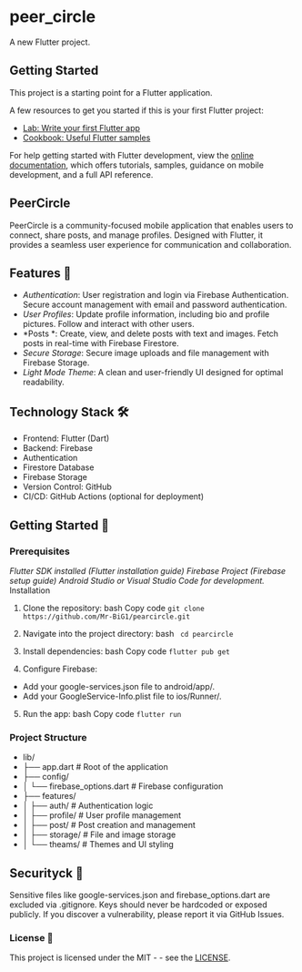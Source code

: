# peer_circle

A new Flutter project.

## Getting Started

This project is a starting point for a Flutter application.

A few resources to get you started if this is your first Flutter project:

- [Lab: Write your first Flutter app](https://docs.flutter.dev/get-started/codelab)
- [Cookbook: Useful Flutter samples](https://docs.flutter.dev/cookbook)

For help getting started with Flutter development, view the
[online documentation](https://docs.flutter.dev/), which offers tutorials,
samples, guidance on mobile development, and a full API reference.


## PeerCircle
PeerCircle is a community-focused mobile application that enables users to connect, share posts, and manage profiles. Designed with Flutter, it provides a seamless user experience for communication and collaboration.

## Features 🌟
- *Authentication*:
User registration and login via Firebase Authentication.
Secure account management with email and password authentication.
- *User Profiles*:
Update profile information, including bio and profile pictures.
Follow and interact with other users.
- *Posts *:
Create, view, and delete posts with text and images.
Fetch posts in real-time with Firebase Firestore.
- *Secure Storage*:
Secure image uploads and file management with Firebase Storage.
- *Light Mode Theme*:
A clean and user-friendly UI designed for optimal readability.

## Technology Stack 🛠
- Frontend: Flutter (Dart)
- Backend: Firebase
- Authentication
- Firestore Database
- Firebase Storage
- Version Control: GitHub
- CI/CD: GitHub Actions (optional for deployment)
  
## Getting Started 🚀
### Prerequisites
*Flutter SDK installed (Flutter installation guide)
Firebase Project (Firebase setup guide)
Android Studio or Visual Studio Code for development.*
Installation
1. Clone the repository:
bash
Copy code
`git clone https://github.com/Mr-BiG1/pearcircle.git`

2. Navigate into the project directory:
    bash
` cd pearcircle`

3. Install dependencies:
bash
Copy code
`flutter pub get`

4. Configure Firebase:

- Add your google-services.json file to android/app/.
- Add your GoogleService-Info.plist file to ios/Runner/.

5.  Run the app:
bash
Copy code
 `flutter run`

### Project Structure

- lib/
- ├── app.dart                    # Root of the application
- ├── config/
- │   └── firebase_options.dart   # Firebase configuration
- ├── features/
- │   ├── auth/                   # Authentication logic
- │   ├── profile/                # User profile management
- │   ├── post/                   # Post creation and management
- │   ├── storage/                # File and image storage
- │   └── theams/                 # Themes and UI styling


## Securityck 🔐
Sensitive files like google-services.json and firebase_options.dart are excluded via .gitignore.
Keys should never be hardcoded or exposed publicly.
If you discover a vulnerability, please report it via GitHub Issues.

### License 📝
This project is licensed under the MIT - - see the [LICENSE](LICENSE).

